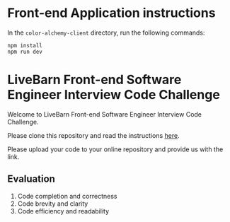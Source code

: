 # Front-end Application instructions

In the `color-alchemy-client` directory, run the following commands:

```
npm install
npm run dev
```

# LiveBarn Front-end Software Engineer Interview Code Challenge

Welcome to LiveBarn Front-end Software Engineer Interview Code Challenge.

Please clone this repository and read the instructions [here](https://hackmd.io/@gd_dVYF0STqPqMLWkxnd6A/Byrxur5At).

Please upload your code to your online repository and provide us with the link.

## Evaluation

1. Code completion and correctness
2. Code brevity and clarity
3. Code efficiency and readability

